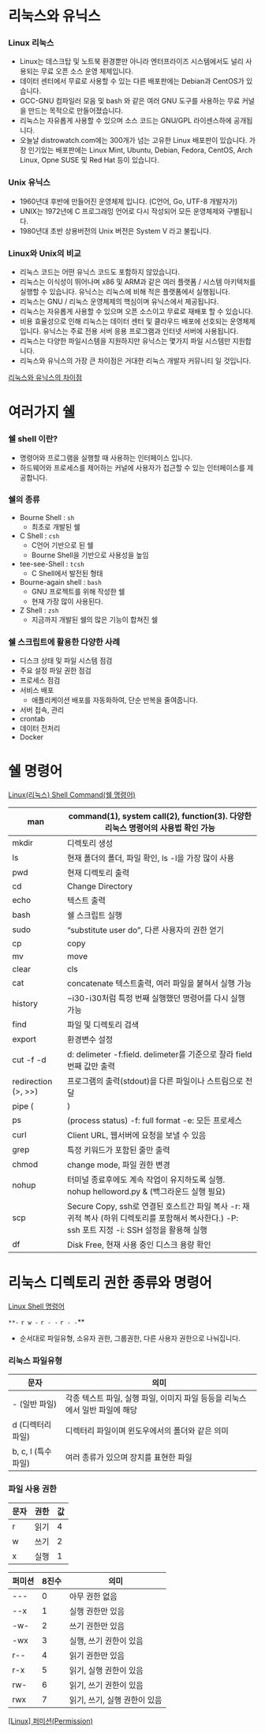 # 리눅스와 유닉스

### Linux 리눅스

- Linux는 데스크탑 및 노트북 환경뿐만 아니라 엔터프라이즈 시스템에서도 널리 사용되는 무료 오픈 소스 운영 체제입니다.
- 데이터 센터에서 무료로 사용할 수 있는 다른 배포판에는 Debian과 CentOS가 있습니다.
- GCC-GNU 컴파일러 모음 및 bash 와 같은 여러 GNU 도구를 사용하는 무료 커널을 만드는 목적으로 만들어졌습니다.
- 리눅스는 자유롭게 사용할 수 있으며 소스 코드는 GNU/GPL 라이센스하에 공개됩니다.
- 오늘날 distrowatch.com에는 300개가 넘는 고유한 Linux 배포판이 있습니다. 가장 인기있는 배포판에는 Linux Mint, Ubuntu, Debian, Fedora, CentOS, Arch Linux, Opne SUSE 및 Red Hat 등이 있습니다.

### Unix 유닉스

- 1960년대 후반에 만들어진 운영체제 입니다. (C언어, Go, UTF-8 개발자가)
- UNIX는 1972년에 C 프로그래밍 언어로 다시 작성되어 모든 운영체제와 구별됩니다.
- 1980년대 초반 상용버전의 Unix 버전은 System  V 라고 불립니다.

### Linux와 Unix의 비교

- 리눅스 코드는 어떤 유닉스 코드도  포함하지 않았습니다.
- 리눅스는 이식성이 뛰어나며 x86 및 ARM과 같은 여러 플랫폼 / 시스템 아키텍처를 실행할 수 있습니다. 유닉스는 리눅스에 비해 적은 플랫폼에서 실행됩니다.
- 리눅스는 GNU / 리눅스 운영체제의 핵심이며 유닉스에서 제공됩니다.
- 리눅스는 자유롭게 사용할 수 있으며  오픈 소스이고 무료로 재배포 할 수 있습니다.
- 비용 효율성으로  인해 리눅스는 데이터 센터 및 클라우드 배포에 선호되는 운영체제 입니다.  유닉스는 주료 전용 서버 응용 프로그램과 인터넷 서버에 사용됩니다.
- 리눅스는 다양한 파일시스템을 지원하지만 유닉스는 몇가지 파일 시스템만 지원합니다.
- 리눅스와 유닉스의 가장 큰 차이점은 거대한 리눅스 개발자 커뮤니티 일  것입니다.

[리눅스와 유닉스의 차이점](https://projin.tistory.com/274)

# 여러가지 쉘

### 쉘 shell 이란?

- 명령어와 프로그램을 실행할 때 사용하는 인터페이스 입니다.
- 하드웨어와  프로세스를 제어하는 커널에 사용자가 접근할 수 있는 인터페이스를 제공합니다.

### 쉘의 종류

- Bourne Shell : `sh`
    - 최초로 개발된 쉘
- C Shell : `csh`
    - C언어 기반으로  된 쉘
    - Bourne Shell을 기반으로 사용성을 높임
- tee-see-Shell : `tcsh`
    - C Shell에서 발전된 형태
- Bourne-again shell : `bash`
    - GNU 프로젝트를 위해 작성한 쉘
    - 현재 가장 많이 사용된다.
- Z Shell : `zsh`
    - 지금까지 개발된 쉘의 많은 기능이 합쳐진 쉘

### 쉘 스크립트에 활용한 다양한 사례

- 디스크 상태 및 파일 시스템 점검
- 주요 설정 파일 권한 점검
- 프로세스 점검
- 서비스 배포
    - 애플리케이션 배포를 자동화하여, 단순 반복을 줄여줍니다.
- 서버 접속, 관리
- crontab
- 데이터 전처리
- Docker

# 쉘 명령어

[Linux(리눅스) Shell Command(쉘 명령어)](https://glanceyes.tistory.com/entry/Linux-Shell-Command-%EB%A6%AC%EB%88%85%EC%8A%A4-%EC%89%98-%EB%AA%85%EB%A0%B9%EC%96%B4)

| man | command(1), system call(2), function(3). 다양한 리눅스 명령어의 사용법 확인 가능 |
| --- | --- |
| mkdir | 디렉토리 생성 |
| ls | 현재 폴더의 폴더, 파일 확인, ls -l을 가장 많이 사용 |
| pwd | 현재 디렉토리 출력 |
| cd | Change Directory |
| echo | 텍스트 출력 |
| bash | 쉘 스크립트 실행 |
| sudo | “substitute user do”, 다른 사용자의 권한 얻기 |
| cp | copy |
| mv | move |
| clear | cls |
| cat | concatenate 텍스트출력, 여러 파일을 붙혀서 실행 가능 |
| history | −i30-i30처럼 특정 번째 실행했던 명령어를 다시 실행 가능 |
| find | 파일 및 디렉토리 검색 |
| export | 환경변수 설정 |
| cut -f -d | d: delimeter -f:field. delimeter를 기준으로 잘라 field번째 값만 출력 |
| redirection (>, >>) | 프로그램의 출력(stdout)을 다른 파일이나 스트림으로 전달 |
| pipe ( | ) | 다른 프로그램의 출력을 다른 프로그램의 입력으로 사용하고 싶은 경우 |
| ps | (process status) -f: full format -e: 모든 프로세스 |
| curl | Client URL, 웹서버에 요청을 보낼 수 있음 |
| grep | 특정 키워드가 포함된 줄만 출력 |
| chmod | change mode, 파일 권한 변경 |
| nohup | 터미널 종료후에도 계속 작업이 유지하도록 실행. nohup helloword.py & (백그라운드 실행 필요) |
| scp | Secure Copy, ssh로 연결된 호스트간 파일 복사 -r: 재귀적 복사 (하위 디렉토리를 포함해서 복사한다.) -P: ssh 포트 지정 -i: SSH 설정을 활용해 실행 |
| df | Disk Free, 현재 사용 중인 디스크 용량 확인 |

# 리눅스 디렉토리 권한 종류와 명령어

[Linux Shell 명령어](https://s3-us-west-2.amazonaws.com/secure.notion-static.com/b5a9c034-006e-4ff8-b4be-3fe78a389084/Untitled.png)

`**-` `r w -` `r - -` `r - -`**

- 순서대로 파일유형, 소유자 권한, 그룹권한, 다른 사용자 권한으로 나눠집니다.

### 리눅스 파일유형

| 문자 | 의미 |
| --- | --- |
| - (일반 파일) | 각종 텍스트 파일, 실행 파일, 이미지 파일 등등을 리눅스에서 일반 파일에 해당 |
| d (디렉터리 파일) | 디렉터리 파일이며 윈도우에서의 폴더와 같은 의미 |
| b, c, l (특수파일) | 여러 종류가 있으며 장치를 표현한 파일 |

### 파일 사용 권한

| 문자 | 권한 | 값 |
| --- | --- | --- |
| r | 읽기 | 4 |
| w | 쓰기 | 2 |
| x | 실행 | 1 |

| 퍼미션 | 8진수 | 의미 |
| --- | --- | --- |
| --- | 0 | 아무 권한 없음 |
| --x | 1 | 실행 권한만 있음 |
| -w- | 2 | 쓰기 권한만 있음 |
| -wx | 3 | 실행, 쓰기 권한이 있음 |
| r-- | 4 | 읽기 권한만 있음 |
| r-x | 5 | 읽기, 실행 권한이 있음 |
| rw- | 6 | 읽기, 쓰기 권한이 있음 |
| rwx | 7 | 읽기, 쓰기, 실행 권한이 있음 |

[[Linux] 퍼미션(Permission)](https://m1n5eo.tistory.com/93)
